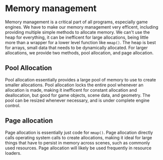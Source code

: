 # Memory management

Memory management is a critical part of all programs, especially game engines.
We have to make our memory management very efficent, including providing multiple simple methods to allocate memory.
We can't use the heap for everything, it can be inefficent for large allocations, being little more than a wrapper for a lower level function like `mmap()`.
The heap is best for arrays, small data that needs to be dynamically allocated.
For larger allocations, we provide two methods, pool allocation, and page allocation.

## Pool Allocation

Pool allocation essentially provides a large pool of memory to use to create smaller allocations.
Pool allocation locks the entire pool whenever an allocation is made, making it inefficent for constant allocation and deallocation, but good for game objects, scene data, and geometry.
The pool can be resized whenever necessary, and is under complete engine control.

## Page allocation

Page allocation is essentially just code for `mmap()`.
Page allocation directly calls operating system calls to create allocations, making it ideal for large things that have to persist in memory across scenes, such as commonly used resources.
Page allocation will likely be used frequently in resource loaders.
